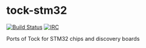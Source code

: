# tock-stm32

[![Build Status](https://travis-ci.org/tock/tock-stm32.svg?branch=master)](https://travis-ci.org/tock/tock-stm32)
[![IRC](https://img.shields.io/badge/irc-%23tock-lightgrey.svg)](https://kiwiirc.com/client/irc.freenode.net/tock)

Ports of Tock for STM32 chips and discovery boards
